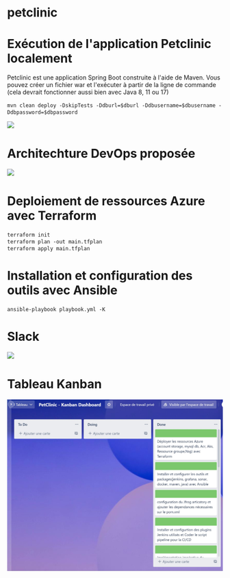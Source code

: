 # petclinic



# Exécution de l'application Petclinic localement
Petclinic est une application Spring Boot construite à l'aide de Maven. Vous pouvez créer un fichier war et l'exécuter à partir de la ligne de commande (cela devrait fonctionner aussi bien avec Java 8, 11 ou 17)

```
mvn clean deploy -DskipTests -Ddburl=$dburl -Ddbusername=$dbusername -Ddbpassword=$dbpassword
```
 
<a href=''><img src='https://github.com/samirerr/petclinic/blob/master/images/appli_petclinic.png?raw=true'></a>


# Architechture DevOps proposée

<a href=''><img src='https://github.com/samirerr/petclinic/blob/master/images/architecture.jpg?raw=true'></a>


# Deploiement de ressources Azure avec Terraform

```
terraform init
terraform plan -out main.tfplan
terraform apply main.tfplan
```

# Installation et configuration des outils avec Ansible
```
ansible-playbook playbook.yml -K
```

# Slack
<a href=''><img src='https://github.com/samirerr/petclinic/blob/master/images/screen-slack.jpg?raw=true'></a>

# Tableau Kanban
<a href=''><img src='https://github.com/samirerr/petclinic_devops/blob/master/images/tableau_kanban.jpg?raw=true'></a>
